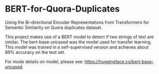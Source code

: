# BERT-for-Quora-Duplicates
Using the Bi-directional Encoder Representations from Transformers for Semantic Similarity on Quora duplicates dataset.


This project makes use of a BERT model to detect if two strings of text are similar. The bert-base-uncased was the model used for transfer learning. This model was trained in a self-supervised version and achieves about 89% accuracy on the test set.

For mode details on model, please see: https://huggingface.co/bert-base-uncased.
